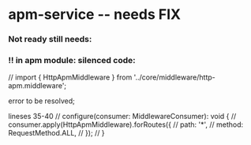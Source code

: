 # apm-service -- needs FIX


### Not ready still needs: 

### !! in apm module: silenced code:



// import { HttpApmMiddleware } from '../core/middleware/http-apm.middleware'; 

error to be resolved;


lineses 35-40
  // configure(consumer: MiddlewareConsumer): void {
  //   consumer.apply(HttpApmMiddleware).forRoutes({
  //     path: '*',
  //     method: RequestMethod.ALL,
  //   });
  // }

